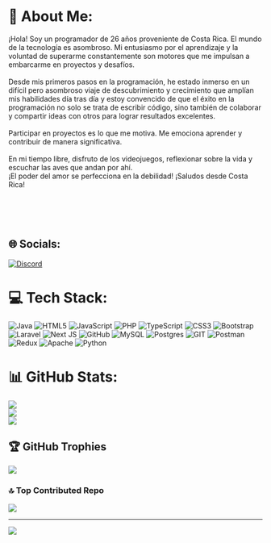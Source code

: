 # 💫 About Me:
¡Hola! Soy un programador de 26 años proveniente de Costa Rica. El mundo de la tecnología es asombroso. Mi entusiasmo por el aprendizaje y la voluntad de superarme constantemente son motores que me impulsan a embarcarme en proyectos y desafíos.<br><br>Desde mis primeros pasos en la programación, he estado inmerso en un difícil pero asombroso viaje de descubrimiento y crecimiento que amplían mis habilidades día tras día y estoy convencido de que el éxito en la programación no solo se trata de escribir código, sino también de colaborar y compartir ideas con otros para lograr resultados excelentes.<br><br>Participar en proyectos es lo que me motiva. Me emociona aprender y contribuir de manera significativa.<br><br>En mi tiempo libre, disfruto de los videojuegos, reflexionar sobre la vida y escuchar las aves que andan por ahí. <br>¡El poder del amor se perfecciona en la debilidad! ¡Saludos desde Costa Rica!<br><br><br><br><br>


## 🌐 Socials:
[![Discord](https://img.shields.io/badge/Discord-%237289DA.svg?logo=discord&logoColor=white)](https://discord.gg/xtraynox) 

# 💻 Tech Stack:
![Java](https://img.shields.io/badge/java-%23ED8B00.svg?style=for-the-badge&logo=java&logoColor=white) ![HTML5](https://img.shields.io/badge/html5-%23E34F26.svg?style=for-the-badge&logo=html5&logoColor=white) ![JavaScript](https://img.shields.io/badge/javascript-%23323330.svg?style=for-the-badge&logo=javascript&logoColor=%23F7DF1E) ![PHP](https://img.shields.io/badge/php-%23777BB4.svg?style=for-the-badge&logo=php&logoColor=white) ![TypeScript](https://img.shields.io/badge/typescript-%23007ACC.svg?style=for-the-badge&logo=typescript&logoColor=white) ![CSS3](https://img.shields.io/badge/css3-%231572B6.svg?style=for-the-badge&logo=css3&logoColor=white) ![Bootstrap](https://img.shields.io/badge/bootstrap-%23563D7C.svg?style=for-the-badge&logo=bootstrap&logoColor=white) ![Laravel](https://img.shields.io/badge/laravel-%23FF2D20.svg?style=for-the-badge&logo=laravel&logoColor=white) ![Next JS](https://img.shields.io/badge/Next-black?style=for-the-badge&logo=next.js&logoColor=white) ![GitHub](https://img.shields.io/badge/GitHub-%23121011.svg?style=for-the-badge&logo=github&logoColor=white) ![MySQL](https://img.shields.io/badge/mysql-%2300f.svg?style=for-the-badge&logo=mysql&logoColor=white) ![Postgres](https://img.shields.io/badge/postgres-%23316192.svg?style=for-the-badge&logo=postgresql&logoColor=white) ![GIT](https://img.shields.io/badge/Git-fc6d26?style=for-the-badge&logo=git&logoColor=white) ![Postman](https://img.shields.io/badge/Postman-FF6C37?style=for-the-badge&logo=postman&logoColor=white) ![Redux](https://img.shields.io/badge/redux-%23593d88.svg?style=for-the-badge&logo=redux&logoColor=white) ![Apache](https://img.shields.io/badge/apache-%23D42029.svg?style=for-the-badge&logo=apache&logoColor=white) ![Python](https://img.shields.io/badge/python-3670A0?style=for-the-badge&logo=python&logoColor=ffdd54)
# 📊 GitHub Stats:
![](https://github-readme-stats.vercel.app/api?username=Traynox&theme=bear&hide_border=true&include_all_commits=false&count_private=false)<br/>
![](https://github-readme-streak-stats.herokuapp.com/?user=Traynox&theme=bear&hide_border=true)<br/>
![](https://github-readme-stats.vercel.app/api/top-langs/?username=Traynox&theme=bear&hide_border=true&include_all_commits=false&count_private=false&layout=compact)

## 🏆 GitHub Trophies
![](https://github-profile-trophy.vercel.app/?username=Traynox&theme=onedark&no-frame=true&no-bg=false&margin-w=4)

### 🔝 Top Contributed Repo
![](https://github-contributor-stats.vercel.app/api?username=Traynox&limit=5&theme=dark&combine_all_yearly_contributions=true)

---
[![](https://visitcount.itsvg.in/api?id=Traynox&icon=0&color=6)](https://visitcount.itsvg.in)

<!-- Proudly created with GPRM ( https://gprm.itsvg.in ) -->
